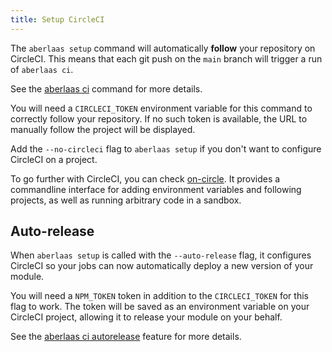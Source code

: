 ```yaml
---
title: Setup CircleCI
---
```


The `aberlaas setup` command will automatically **follow** your repository on
CircleCI. This means that each git push on the `main` branch will trigger
a run of `aberlaas ci`.

See the [aberlaas ci](/ci/) command for more details.

You will need a `CIRCLECI_TOKEN` environment variable for this command to
correctly follow your repository. If no such token is available, the URL to
manually follow the project will be displayed.

Add the `--no-circleci` flag to `aberlaas setup` if you don't want to configure
CircleCI on a project.

To go further with CircleCI, you can check
[on-circle](https://projects.pixelastic.com/on-circle/). It provides
a commandline interface for adding environment variables and following projects,
as well as running arbitrary code in a sandbox.

## Auto-release

When `aberlaas setup` is called with the `--auto-release` flag, it configures
CircleCI so your jobs can now automatically deploy a new version of your module.

You will need a `NPM_TOKEN` token in addition to the `CIRCLECI_TOKEN` for this
flag to work. The token will be saved as an environment variable on your
CircleCI project, allowing it to release your module on your behalf.

See the [aberlaas ci autorelease](/ci/autorelease) feature for more details.
